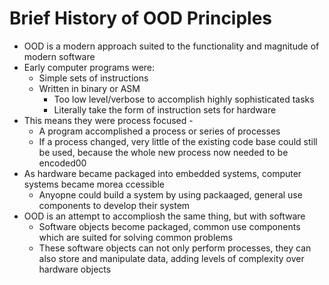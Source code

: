 # Brief History of OOD Principles
* OOD is a modern approach suited to the functionality and magnitude of modern software
* Early computer programs were:
    -  Simple sets of instructions
    - Written in binary or ASM
        * Too low level/verbose to accomplish highly sophisticated tasks
        * Literally take the form of instruction sets for hardware
* This means they were process focused - 
    - A program accomplished a process or series of processes
    - If a process changed, very little of the existing code base could still be used, because the whole new process now needed to be encoded00
* As hardware became packaged into embedded systems, computer systems became morea ccessible
    - Anyopne could build a system by using packaaged, general use components to develop their system
* OOD is an attempt to accompliosh the same thing, but with software
    - Software objects become packaged, common use components which are suited for solving common problems
    - These software objects can not only perform processes, they can also store and manipulate data, adding levels of complexity over hardware objects